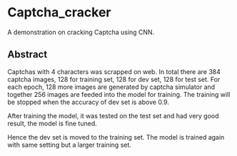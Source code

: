 # Captcha_cracker
A demonstration on cracking Captcha using CNN.

## Abstract
Captchas with 4 characters was scrapped on web.
In total there are 384 captcha images, 128 for training set, 128 for dev set, 128 for test set.
For each epoch, 128 more images are generated by captcha simulator and together 256 images are feeded into the model for training. The training will be stopped when the accuracy of dev set is above 0.9.

After training the model, it was tested on the test set and had very good result, the model is fine tuned.

Hence the dev set is moved to the training set. The model is trained again with same setting but a larger training set.
